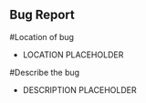 ## Bug Report

#Location of bug
- LOCATION PLACEHOLDER

#Describe the bug
- DESCRIPTION PLACEHOLDER
